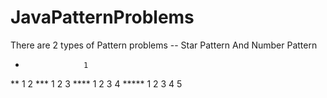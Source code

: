 # JavaPatternProblems

There are 2 types of Pattern problems -- Star Pattern And Number Pattern 

*                  1
**                 1 2
***                1 2 3
****               1 2 3 4
*****              1 2 3 4 5 
